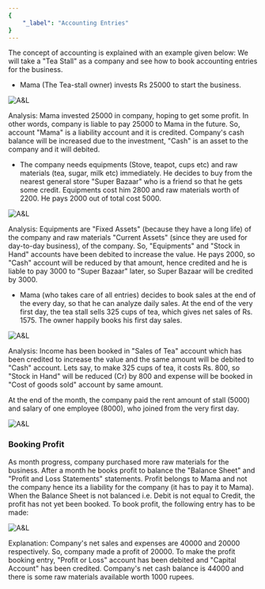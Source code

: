 ```yaml
---
{
	"_label": "Accounting Entries"
}
---
```

The concept of accounting is explained with an example given below: 
We will take a "Tea Stall" as a company and see how to book accounting entries for the business.

- Mama (The Tea-stall owner) invests Rs 25000 to start the business.

![A&L](img/assets-1.png)


Analysis: Mama invested 25000 in company, hoping to get some profit. In other words, company is liable to pay 25000 to Mama in the future. So, account "Mama" is a liability account and it is credited. Company's cash balance will be increased due to the investment, "Cash" is an asset to the company and it will debited.

- The company needs equipments (Stove, teapot, cups etc) and raw materials (tea, sugar, milk etc) immediately. He decides to buy from the nearest general store "Super Bazaar" who is a friend so that he gets some credit. Equipments cost him 2800 and raw materials worth of 2200. He pays 2000 out of total cost 5000.

![A&L](img/assets-2.png)

Analysis: Equipments are "Fixed Assets" (because they have a long life) of the company and raw materials "Current Assets" (since they are used for day-to-day business), of the company. So, "Equipments" and "Stock in Hand" accounts have been debited to increase the value. He pays 2000, so "Cash" account will be reduced by that amount, hence credited and he is liable to pay 3000 to "Super Bazaar" later, so Super Bazaar will be credited by 3000.

- Mama (who takes care of all entries) decides to book sales at the end of the every day, so that he can analyze daily sales. At the end of the very first day, the tea stall sells 325 cups of tea, which gives net sales of Rs. 1575. The owner happily books his first day sales.

![A&L](img/assets-3.png)

Analysis: Income has been booked in "Sales of Tea" account which has been credited to increase the value and the same amount will be debited to "Cash" account. Lets say, to make 325 cups of tea, it costs Rs. 800, so "Stock in Hand" will be reduced (Cr) by 800 and expense will be booked in "Cost of goods sold" account by same amount.

At the end of the month, the company paid the rent amount of stall (5000) and salary of one employee (8000), who joined from the very first day.

![A&L](img/assets-4.png)

### Booking Profit

As month progress, company purchased more raw materials for the business. After a month he books profit to balance the "Balance Sheet" and "Profit and Loss Statements" statements. Profit belongs to Mama and not the company hence its a liability for the company (it has to pay it to Mama). When the Balance Sheet is not balanced i.e. Debit is not equal to Credit, the profit has not yet been booked. To book profit, the following entry has to be made:

![A&L](img/assets-5.png)

Explanation: Company's net sales and expenses are 40000 and 20000 respectively. So, company made a profit of 20000. To make the profit booking entry, "Profit or Loss" account has been debited and "Capital Account" has been credited. Company's net cash balance is 44000 and there is some raw materials available worth 1000 rupees.
